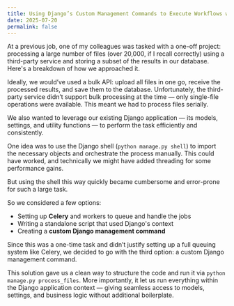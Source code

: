 ```yaml
---
title: Using Django’s Custom Management Commands to Execute Workflows with Application Context
date: 2025-07-20
permalink: false
---
```


At a previous job, one of my colleagues was tasked with a one-off project: processing a large number of files (over 20,000, if I recall correctly) using a third-party service and storing a subset of the results in our database. Here's a breakdown of how we approached it.

Ideally, we would’ve used a bulk API: upload all files in one go, receive the processed results, and save them to the database. Unfortunately, the third-party service didn’t support bulk processing at the time — only single-file operations were available. This meant we had to process files serially.

We also wanted to leverage our existing Django application — its models, settings, and utility functions — to perform the task efficiently and consistently.

One idea was to use the Django shell (`python manage.py shell`) to import the necessary objects and orchestrate the process manually. This could have worked, and technically we might have added threading for some performance gains.

But using the shell this way quickly became cumbersome and error-prone for such a large task.

So we considered a few options:

- Setting up **Celery** and workers to queue and handle the jobs
- Writing a standalone script that used Django's context
- Creating a **custom Django management command**

Since this was a one-time task and didn’t justify setting up a full queuing system like Celery, we decided to go with the third option: a custom Django management command.

This solution gave us a clean way to structure the code and run it via `python manage.py process_files`. More importantly, it let us run everything within the Django application context — giving seamless access to models, settings, and business logic without additional boilerplate.
